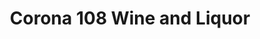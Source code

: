 ---
title: "Corona 108 Wine and Liquor"
url: /corona/corona-108-wine-and-liquor/
shop: Spirituosen
---